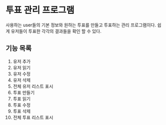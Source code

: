 # 투표 관리 프로그램
사용하는 user들의 기본 정보와 원하는 투표를 만들고 투표하는 관리 프로그램이다. 쉽게 유저들이 투표한 각각의 결과들을 확인 할 수 있다.
## 기능 목록
1. 유저 추가
2. 유저 읽기
3. 유저 수정
4. 유저 삭제
5. 전체 유저 리스트 표시
6. 투표 만들기
7. 투표 읽기
8. 투표 수정
9. 투표 삭제
10. 전체 투표 리스트 표시
